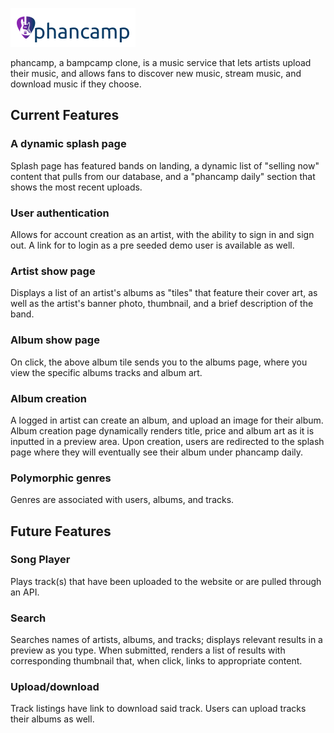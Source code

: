 ![Our Logo](https://github.com/wpstonebraker/PhanCamp/blob/main/app/assets/images/logo.png "phancamp logo")

phancamp, a bampcamp clone, is a music service that lets artists upload their music, and allows fans to discover new music, stream music, and download music if they choose.

## Current Features

### A dynamic splash page

Splash page has featured bands on landing, a dynamic list of "selling now" content that pulls from our database, and a "phancamp daily" section that shows the most recent uploads.

### User authentication

Allows for account creation as an artist, with the ability to sign in and sign out. A link for to login as a pre seeded demo user is available as well.

### Artist show page

Displays a list of an artist's albums as "tiles" that feature their cover art, as well as the artist's banner photo, thumbnail, and a brief description of the band.

### Album show page

On click, the above album tile sends you to the albums page, where you view the specific albums tracks and album art.

### Album creation

A logged in artist can create an album, and upload an image for their album. Album creation page dynamically renders title, price and album art as it is inputted in a preview area. Upon creation, users are redirected to the splash page where they will eventually see their album under phancamp daily.

### Polymorphic genres

Genres are associated with users, albums, and tracks.

## Future Features

### Song Player

Plays track(s) that have been uploaded to the website or are pulled through an API.

### Search

Searches names of artists, albums, and tracks; displays relevant results in a preview as you type. When submitted, renders a list of results with corresponding thumbnail that, when click, links to appropriate content.

### Upload/download

Track listings have link to download said track. Users can upload tracks their albums as well.
